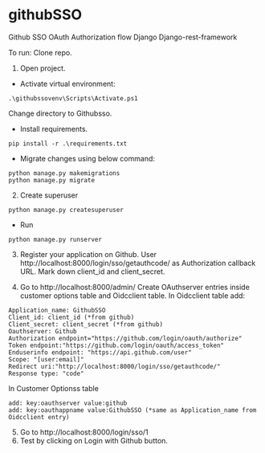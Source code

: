 # githubSSO
Github SSO OAuth Authorization flow Django Django-rest-framework

To run:
Clone repo.
1. Open project.
  * Activate virtual environment:
```
.\githubssovenv\Scripts\Activate.ps1
```
Change directory to Githubsso.
  * Install requirements.
```
pip install -r .\requirements.txt
```
  * Migrate changes using below command:
```
python manage.py makemigrations
python manage.py migrate
```
2. Create superuser
```
python manage.py createsuperuser
```
  * Run
```
python manage.py runserver
```

3. Register your application on Github.
User http://localhost:8000/login/sso/getauthcode/ as Authorization callback URL.
Mark down client_id and client_secret.

4. Go to http://localhost:8000/admin/
Create OAuthserver entries inside customer options table and Oidcclient table.
In Oidcclient table
add:
```
Application_name: GithubSSO
Client_id: client_id (*from github)
Client_secret: client_secret (*from github)
Oauthserver: Github
Authorization endpoint="https://github.com/login/oauth/authorize"
Token endpoint:"https://github.com/login/oauth/access_token"
Enduserinfo endpoint: "https://api.github.com/user"
Scope: "[user:email]"
Redirect uri:"http://localhost:8000/login/sso/getauthcode/"
Response type: "code"
```
In Customer Optionss table 
```
add: key:oauthserver value:github
add: key:oauthappname value:GithubSSO (*same as Application_name from Oidcclient entry)
```
5. Go to http://localhost:8000/login/sso/1
6. Test by clicking on Login with Github button.
